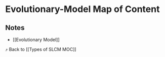 # Evolutionary-Model Map of Content


## Notes
- [[Evolutionary Model]]

⤴️ Back to [[Types of SLCM MOC]]